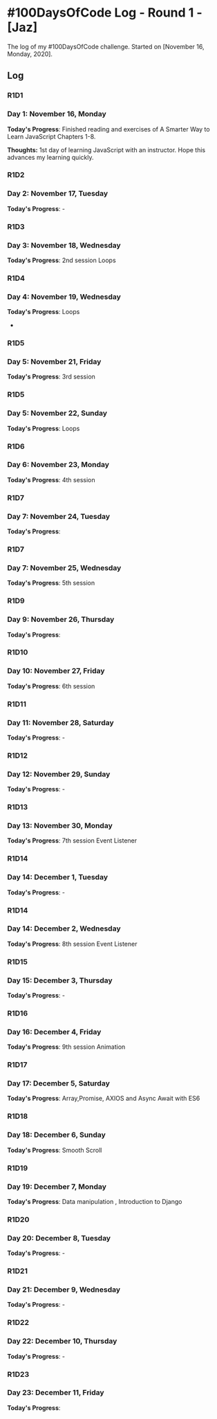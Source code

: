 # #100DaysOfCode Log - Round 1 - [Jaz]

The log of my #100DaysOfCode challenge. Started on [November 16, Monday, 2020].

## Log

### R1D1
### Day 1: November 16, Monday

**Today's Progress**: Finished reading and exercises of A Smarter Way to Learn JavaScript Chapters 1-8.

**Thoughts:** 1st day of learning JavaScript with an instructor. Hope this advances my learning quickly.

### R1D2
### Day 2: November 17, Tuesday
**Today's Progress**: -


### R1D3
### Day 3: November 18, Wednesday
**Today's Progress**: 2nd session Loops


### R1D4
### Day 4: November 19, Wednesday
**Today's Progress**: Loops

-

### R1D5
### Day 5: November 21, Friday
**Today's Progress**: 3rd session


### R1D5
### Day 5: November 22, Sunday
**Today's Progress**: Loops

### R1D6
### Day 6: November 23, Monday
**Today's Progress**: 4th session

### R1D7
### Day 7: November 24, Tuesday
**Today's Progress**:

### R1D7
### Day 7: November 25, Wednesday
**Today's Progress**: 5th session

### R1D9
### Day 9: November 26, Thursday
**Today's Progress**:

### R1D10
### Day 10: November 27, Friday
**Today's Progress**: 6th session

### R1D11
### Day 11: November 28, Saturday
**Today's Progress**: -

### R1D12
### Day 12: November 29, Sunday
**Today's Progress**: -

### R1D13
### Day 13: November 30, Monday
**Today's Progress**: 7th session Event Listener

### R1D14
### Day 14: December 1, Tuesday
**Today's Progress**: -

### R1D14
### Day 14: December 2, Wednesday
**Today's Progress**: 8th session Event Listener

### R1D15
### Day 15: December 3, Thursday
**Today's Progress**: -

### R1D16
### Day 16: December 4, Friday
**Today's Progress**: 9th session Animation

### R1D17
### Day 17: December 5, Saturday
**Today's Progress**: Array,Promise, AXIOS and Async Await with ES6

### R1D18
### Day 18: December 6, Sunday
**Today's Progress**: Smooth Scroll

### R1D19
### Day 19: December 7, Monday
**Today's Progress**: Data manipulation , Introduction to Django

### R1D20
### Day 20: December 8, Tuesday
**Today's Progress**: -

### R1D21
### Day 21: December 9, Wednesday
**Today's Progress**: -

### R1D22
### Day 22: December 10, Thursday
**Today's Progress**: -

### R1D23
### Day 23: December 11, Friday
**Today's Progress**:
